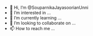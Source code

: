 - 👋 Hi, I’m @SouparnikaJayasoorianUnni
- 👀 I’m interested in ...
- 🌱 I’m currently learning ...
- 💞️ I’m looking to collaborate on ...
- 📫 How to reach me ...

<!---
SouparnikaJayasoorianUnni/SouparnikaJayasoorianUnni is a ✨ special ✨ repository because its `README.md` (this file) appears on your GitHub profile.
You can click the Preview link to take a look at your changes.
--->
